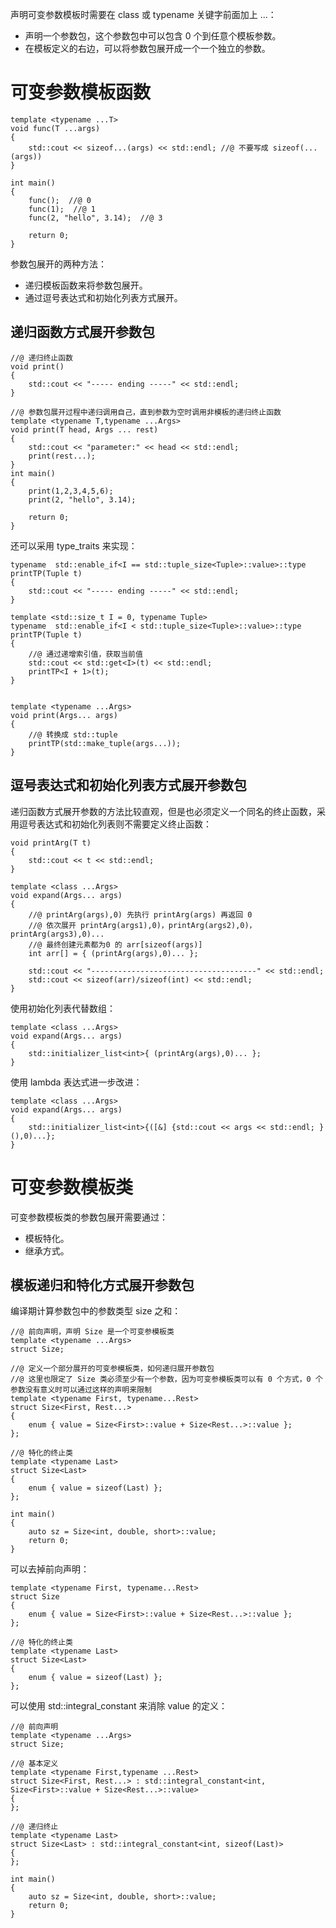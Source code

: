 声明可变参数模板时需要在 class 或 typename 关键字前面加上 ...：

- 声明一个参数包，这个参数包中可以包含 0 个到任意个模板参数。
- 在模板定义的右边，可以将参数包展开成一个一个独立的参数。

# 可变参数模板函数

```
template <typename ...T>
void func(T ...args)
{
	std::cout << sizeof...(args) << std::endl; //@ 不要写成 sizeof(...(args))
}

int main()
{
	func();  //@ 0
	func(1);  //@ 1
	func(2, "hello", 3.14);  //@ 3

	return 0;
}
```

参数包展开的两种方法：

- 递归模板函数来将参数包展开。
- 通过逗号表达式和初始化列表方式展开。

## 递归函数方式展开参数包

```
//@ 递归终止函数
void print()
{
	std::cout << "----- ending -----" << std::endl;
}

//@ 参数包展开过程中递归调用自己，直到参数为空时调用非模板的递归终止函数
template <typename T,typename ...Args>
void print(T head, Args ... rest)
{
	std::cout << "parameter:" << head << std::endl;
	print(rest...);
}
int main()
{
	print(1,2,3,4,5,6); 
	print(2, "hello", 3.14);

	return 0;
}
```

还可以采用 type_traits 来实现：

```
typename  std::enable_if<I == std::tuple_size<Tuple>::value>::type  printTP(Tuple t)
{
	std::cout << "----- ending -----" << std::endl;
}

template <std::size_t I = 0, typename Tuple>
typename  std::enable_if<I < std::tuple_size<Tuple>::value>::type  printTP(Tuple t)
{
	//@ 通过递增索引值，获取当前值
	std::cout << std::get<I>(t) << std::endl;
	printTP<I + 1>(t);
}


template <typename ...Args>
void print(Args... args)
{
	//@ 转换成 std::tuple
	printTP(std::make_tuple(args...));
}
```

## 逗号表达式和初始化列表方式展开参数包

递归函数方式展开参数的方法比较直观，但是也必须定义一个同名的终止函数，采用逗号表达式和初始化列表则不需要定义终止函数：

```
void printArg(T t)
{
	std::cout << t << std::endl;
}

template <class ...Args>
void expand(Args... args)
{
	//@ printArg(args),0) 先执行 printArg(args) 再返回 0
	//@ 依次展开 printArg(args1),0)，printArg(args2),0)，printArg(args3),0)...
	//@ 最终创建元素都为0 的 arr[sizeof(args)]
	int arr[] = { (printArg(args),0)... };

	std::cout << "-------------------------------------" << std::endl;
	std::cout << sizeof(arr)/sizeof(int) << std::endl;
}
```

使用初始化列表代替数组：

```
template <class ...Args>
void expand(Args... args)
{
	std::initializer_list<int>{ (printArg(args),0)... };
}
```

使用 lambda 表达式进一步改进：

```
template <class ...Args>
void expand(Args... args)
{
	std::initializer_list<int>{([&] {std::cout << args << std::endl; }(),0)...};
}
```

# 可变参数模板类

 可变参数模板类的参数包展开需要通过：

- 模板特化。
- 继承方式。

## 模板递归和特化方式展开参数包

编译期计算参数包中的参数类型 size 之和：

```
//@ 前向声明，声明 Size 是一个可变参模板类
template <typename ...Args>
struct Size;

//@ 定义一个部分展开的可变参模板类，如何递归展开参数包
//@ 这里也限定了 Size 类必须至少有一个参数，因为可变参模板类可以有 0 个方式，0 个参数没有意义时可以通过这样的声明来限制
template <typename First, typename...Rest>
struct Size<First, Rest...>
{
	enum { value = Size<First>::value + Size<Rest...>::value };
};

//@ 特化的终止类
template <typename Last>
struct Size<Last>
{
	enum { value = sizeof(Last) };
};

int main()
{
	auto sz = Size<int, double, short>::value; 
	return 0;
}
```

可以去掉前向声明：

```
template <typename First, typename...Rest>
struct Size
{
	enum { value = Size<First>::value + Size<Rest...>::value };
};

//@ 特化的终止类
template <typename Last>
struct Size<Last>
{
	enum { value = sizeof(Last) };
};
```

可以使用 std::integral_constant 来消除 value 的定义：

```
//@ 前向声明
template <typename ...Args>
struct Size;

//@ 基本定义
template <typename First,typename ...Rest>
struct Size<First, Rest...> : std::integral_constant<int, Size<First>::value + Size<Rest...>::value>
{
};

//@ 递归终止
template <typename Last>
struct Size<Last> : std::integral_constant<int, sizeof(Last)>
{
};

int main()
{
	auto sz = Size<int, double, short>::value;
	return 0;
}
```





